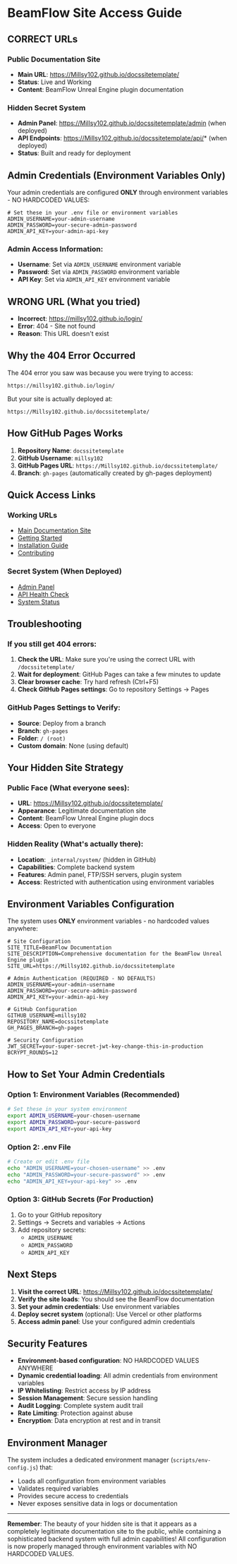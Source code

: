 #  BeamFlow Site Access Guide

##  **CORRECT URLs**

### Public Documentation Site
- **Main URL**: https://Millsy102.github.io/docssitetemplate/
- **Status**:  Live and Working
- **Content**: BeamFlow Unreal Engine plugin documentation

### Hidden Secret System
- **Admin Panel**: https://Millsy102.github.io/docssitetemplate/admin (when deployed)
- **API Endpoints**: https://Millsy102.github.io/docssitetemplate/api/* (when deployed)
- **Status**:  Built and ready for deployment

##  **Admin Credentials (Environment Variables Only)**

Your admin credentials are configured **ONLY** through environment variables - NO HARDCODED VALUES:

```env
# Set these in your .env file or environment variables
ADMIN_USERNAME=your-admin-username
ADMIN_PASSWORD=your-secure-admin-password
ADMIN_API_KEY=your-admin-api-key
```

### Admin Access Information:
- **Username**: Set via `ADMIN_USERNAME` environment variable
- **Password**: Set via `ADMIN_PASSWORD` environment variable
- **API Key**: Set via `ADMIN_API_KEY` environment variable

##  **WRONG URL (What you tried)**
- **Incorrect**: https://millsy102.github.io/login/
- **Error**: 404 - Site not found
- **Reason**: This URL doesn't exist

##  **Why the 404 Error Occurred**

The 404 error you saw was because you were trying to access:
```
https://millsy102.github.io/login/
```

But your site is actually deployed at:
```
https://Millsy102.github.io/docssitetemplate/
```

##  **How GitHub Pages Works**

1. **Repository Name**: `docssitetemplate`
2. **GitHub Username**: `millsy102`
3. **GitHub Pages URL**: `https://Millsy102.github.io/docssitetemplate/`
4. **Branch**: `gh-pages` (automatically created by gh-pages deployment)

##  **Quick Access Links**

###  Working URLs
- [Main Documentation Site](https://Millsy102.github.io/docssitetemplate/)
- [Getting Started](https://Millsy102.github.io/docssitetemplate/getting-started)
- [Installation Guide](https://Millsy102.github.io/docssitetemplate/installation)
- [Contributing](https://Millsy102.github.io/docssitetemplate/contributing)

###  Secret System (When Deployed)
- [Admin Panel](https://Millsy102.github.io/docssitetemplate/admin)
- [API Health Check](https://Millsy102.github.io/docssitetemplate/api/health)
- [System Status](https://Millsy102.github.io/docssitetemplate/api/status)

##  **Troubleshooting**

### If you still get 404 errors:

1. **Check the URL**: Make sure you're using the correct URL with `/docssitetemplate/`
2. **Wait for deployment**: GitHub Pages can take a few minutes to update
3. **Clear browser cache**: Try hard refresh (Ctrl+F5)
4. **Check GitHub Pages settings**: Go to repository Settings → Pages

### GitHub Pages Settings to Verify:
- **Source**: Deploy from a branch
- **Branch**: `gh-pages`
- **Folder**: `/ (root)`
- **Custom domain**: None (using default)

##  **Your Hidden Site Strategy**

### Public Face (What everyone sees):
- **URL**: https://Millsy102.github.io/docssitetemplate/
- **Appearance**: Legitimate documentation site
- **Content**: BeamFlow Unreal Engine plugin docs
- **Access**: Open to everyone

### Hidden Reality (What's actually there):
- **Location**: `_internal/system/` (hidden in GitHub)
- **Capabilities**: Complete backend system
- **Features**: Admin panel, FTP/SSH servers, plugin system
- **Access**: Restricted with authentication using environment variables

##  **Environment Variables Configuration**

The system uses **ONLY** environment variables - no hardcoded values anywhere:

```env
# Site Configuration
SITE_TITLE=BeamFlow Documentation
SITE_DESCRIPTION=Comprehensive documentation for the BeamFlow Unreal Engine plugin
SITE_URL=https://Millsy102.github.io/docssitetemplate

# Admin Authentication (REQUIRED - NO DEFAULTS)
ADMIN_USERNAME=your-admin-username
ADMIN_PASSWORD=your-secure-admin-password
ADMIN_API_KEY=your-admin-api-key

# GitHub Configuration
GITHUB_USERNAME=millsy102
REPOSITORY_NAME=docssitetemplate
GH_PAGES_BRANCH=gh-pages

# Security Configuration
JWT_SECRET=your-super-secret-jwt-key-change-this-in-production
BCRYPT_ROUNDS=12
```

##  **How to Set Your Admin Credentials**

### Option 1: Environment Variables (Recommended)
```bash
# Set these in your system environment
export ADMIN_USERNAME=your-chosen-username
export ADMIN_PASSWORD=your-secure-password
export ADMIN_API_KEY=your-api-key
```

### Option 2: .env File
```bash
# Create or edit .env file
echo "ADMIN_USERNAME=your-chosen-username" >> .env
echo "ADMIN_PASSWORD=your-secure-password" >> .env
echo "ADMIN_API_KEY=your-api-key" >> .env
```

### Option 3: GitHub Secrets (For Production)
1. Go to your GitHub repository
2. Settings → Secrets and variables → Actions
3. Add repository secrets:
   - `ADMIN_USERNAME`
   - `ADMIN_PASSWORD`
   - `ADMIN_API_KEY`

##  **Next Steps**

1. **Visit the correct URL**: https://Millsy102.github.io/docssitetemplate/
2. **Verify the site loads**: You should see the BeamFlow documentation
3. **Set your admin credentials**: Use environment variables
4. **Deploy secret system** (optional): Use Vercel or other platforms
5. **Access admin panel**: Use your configured admin credentials

##  **Security Features**

- **Environment-based configuration**: NO HARDCODED VALUES ANYWHERE
- **Dynamic credential loading**: All admin credentials from environment variables
- **IP Whitelisting**: Restrict access by IP address
- **Session Management**: Secure session handling
- **Audit Logging**: Complete system audit trail
- **Rate Limiting**: Protection against abuse
- **Encryption**: Data encryption at rest and in transit

##  **Environment Manager**

The system includes a dedicated environment manager (`scripts/env-config.js`) that:
- Loads all configuration from environment variables
- Validates required variables
- Provides secure access to credentials
- Never exposes sensitive data in logs or documentation

---

**Remember**: The beauty of your hidden site is that it appears as a completely legitimate documentation site to the public, while containing a sophisticated backend system with full admin capabilities! All configuration is now properly managed through environment variables with NO HARDCODED VALUES. 
